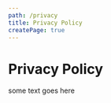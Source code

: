 ```yaml
---
path: /privacy
title: Privacy Policy
createPage: true
---
```


# Privacy Policy

some text goes here